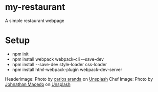# my-restaurant

A simple restaurant webpage

# Setup

- npm init
- npm install webpack webpack-cli --save-dev
- npm install --save-dev style-loader css-loader
- npm install html-webpack-plugin webpack-dev-server

Headerimage: Photo by <a href="https://unsplash.com/@carlosaranda?utm_content=creditCopyText&utm_medium=referral&utm_source=unsplash">carlos aranda</a> on <a href="https://unsplash.com/photos/clear-drinking-glass-on-brown-wooden-table-IYMceGutrbQ?utm_content=creditCopyText&utm_medium=referral&utm_source=unsplash">Unsplash</a>
Chef Image: Photo by <a href="https://unsplash.com/@johnathanmphoto?utm_content=creditCopyText&utm_medium=referral&utm_source=unsplash">Johnathan Macedo</a> on <a href="https://unsplash.com/photos/man-in-white-chef-uniform-cooking-4NQEvxW2_4w?utm_content=creditCopyText&utm_medium=referral&utm_source=unsplash">Unsplash</a>
